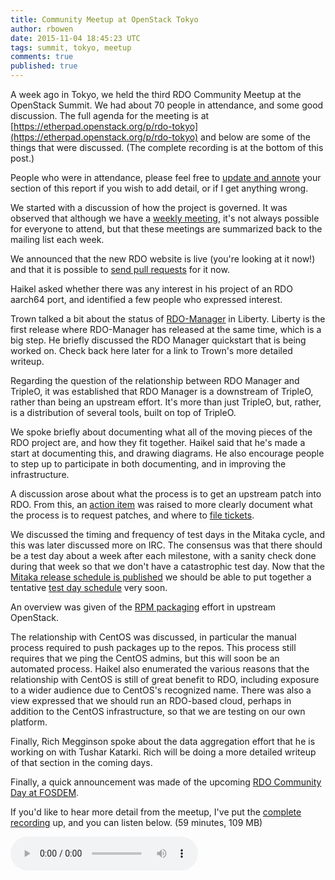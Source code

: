 ```yaml
---
title: Community Meetup at OpenStack Tokyo
author: rbowen
date: 2015-11-04 18:45:23 UTC
tags: summit, tokyo, meetup
comments: true
published: true
---
```


A week ago in Tokyo, we held the third RDO Community Meetup at the
OpenStack Summit. We had about 70 people in attendance, and some good
discussion. The full agenda for the meeting is at [https://etherpad.openstack.org/p/rdo-tokyo](https://etherpad.openstack.org/p/rdo-tokyo) and below are some of the things that were discussed. (The complete recording is at the bottom of this post.)

People who were in attendance, please feel free to [update and annote](https://github.com/redhat-openstack/website/tree/master/source/blog/2015-11-community-meetup-at-openstack-tokyo/) your section of this report if you wish to add detail, or if I get anything wrong.

We started with a discussion of how the project is governed. It was observed that although we have a [weekly meeting](https://www.redhat.com/archives/rdo-list/2015-November/msg00028.html), it's not always possible for everyone to attend, but that these meetings are summarized back to the mailing list each week.

We announced that the new RDO website is live (you're looking at it now!) and that it is possible to [send pull requests](https://github.com/rbowen/rdo-website) for it now.

Haikel asked whether there was any interest in his project of an RDO aarch64 port, and identified a few people who expressed interest.

Trown talked a bit about the status of [RDO-Manager](https://www.rdoproject.org/rdo-manager/) in Liberty. Liberty is the first release where RDO-Manager has released at the same time, which is a big step. He briefly discussed the RDO Manager quickstart that is being worked on. Check back here later for a link to Trown's more detailed writeup.

Regarding the question of the relationship between RDO Manager and TripleO, it was established that RDO Manager is a downstream of TripleO, rather than being an upstream effort. It's more than just TripleO, but, rather, is a distribution of several tools, built on top of TripleO.

We spoke briefly about documenting what all of the moving pieces of the RDO project are, and how they fit together. Haikel said that he's made a start at documenting this, and drawing diagrams. He also encourage people to step up to participate in both documenting, and in improving the infrastructure.

A discussion arose about what the process is to get an upstream patch into RDO. From this, an [action item](https://github.com/redhat-openstack/website/issues/213) was raised to more clearly document what the process is to request patches, and where to [file tickets](https://bugzilla.redhat.com/enter_bug.cgi?product=RDO).

We discussed the timing and frequency of test days in the Mitaka cycle, and this was later discussed more on IRC. The consensus was that there should be a test day about a week after each milestone, with a sanity check done during that week so that we don't have a catastrophic test day. Now that the [Mitaka release schedule is published](https://wiki.openstack.org/wiki/Mitaka_Release_Schedule) we should be able to put together a tentative [test day schedule](https://www.rdoproject.org/testday/) very soon.

An overview was given of the [RPM packaging](https://wiki.openstack.org/wiki/Rpm-packaging) effort in upstream OpenStack.

The relationship with CentOS was discussed, in particular the manual process required to push packages up to the repos. This process still requires that we ping the CentOS admins, but this will soon be an automated process. Haikel also enumerated the various reasons that the relationship with CentOS is still of great benefit to RDO, including exposure to a wider audience due to CentOS's recognized name. There was also a view expressed that we should run an RDO-based cloud, perhaps in addition to the CentOS infrastructure, so that we are testing on our own platform.

Finally, Rich Megginson spoke about the data aggregation effort that he is working on with Tushar Katarki. Rich will be doing a more detailed writeup of that section in the coming days.

Finally, a quick announcement was made of the upcoming [RDO Community Day at FOSDEM](https://www.redhat.com/archives/rdo-list/2015-November/msg00027.html). 

If you'd like to hear more detail from the meetup, I've put the [complete recording](http://drbacchus.com/podcasts/openstack/rdo_meetup_tokyo.mp3) up, and you can listen below. (59 minutes, 109 MB)

<audio controls>
  <source src="http://drbacchus.com/podcasts/openstack/rdo_meetup_tokyo.mp3" type="audio/mpeg">
</audio>


